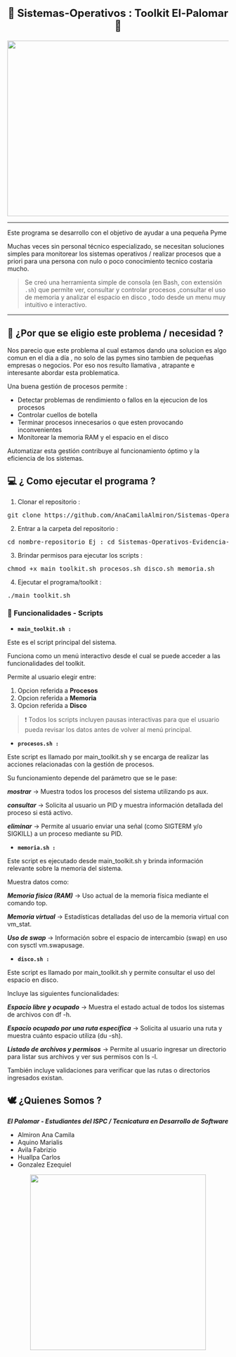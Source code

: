 <div align="center">
  <h1><strong style="font-size: 24px;">🧰 Sistemas-Operativos : Toolkit El-Palomar 🧰</strong></h1>
</div>

<p align="center"; width=100%;"><img src="https://github.com/user-attachments/assets/70120028-b73a-4695-9d65-53a1568f87ab" alt="" width="600px" height="400px" /></p>

---

Este programa se desarrollo con el objetivo de ayudar a una pequeña Pyme 

Muchas veces sin personal técnico especializado, se necesitan soluciones simples para monitorear los sistemas operativos / realizar procesos que a priori para una persona con nulo o poco conocimiento tecnico costaria mucho.

> Se creó una herramienta simple de consola (en Bash, con extensión `.sh`) que permite ver, consultar y controlar procesos ,consultar el uso de memoria y analizar el espacio en disco , todo desde un menu muy intuitivo e interactivo.
---

## 🤔 ¿Por que se eligio este problema / necesidad ?
Nos parecio que este problema al cual estamos dando una solucion es algo comun en el día a día , no solo de las pymes sino tambien de pequeñas empresas o negocios. Por eso nos resulto
llamativa , atrapante e interesante abordar esta problematica.

Una buena gestión de procesos permite :
- Detectar problemas de rendimiento o fallos en la ejecucion de los procesos
- Controlar cuellos de botella
- Terminar procesos innecesarios o que esten provocando inconvenientes
- Monitorear la memoria RAM y el espacio en el disco

Automatizar esta gestión contribuye al funcionamiento óptimo y la eficiencia de los sistemas.

## 💻 ¿ Como ejecutar el programa ?
1. Clonar el repositorio :
<pre>git clone https://github.com/AnaCamilaAlmiron/Sistemas-Operativos-Evidencia-2-El-Palomar.git</pre> 
2. Entrar a la carpeta del repositorio :
<pre>cd nombre-repositorio Ej : cd Sistemas-Operativos-Evidencia-2-El-Palomar</pre>
3. Brindar permisos para ejecutar los scripts :
<pre>chmod +x main_toolkit.sh procesos.sh disco.sh memoria.sh </pre>
4. Ejecutar el programa/toolkit :
<pre>./main_toolkit.sh</pre>

### 🚀 Funcionalidades - Scripts

- **`main_toolkit.sh :`**

Este es el script principal del sistema.

Funciona como un menú interactivo desde el cual se puede acceder a las funcionalidades del toolkit.

Permite al usuario elegir entre:

1. Opcion referida a **Procesos**
1. Opcion referida a **Memoria**
1. Opcion referida a **Disco**

>❗ Todos los scripts incluyen pausas interactivas para que el usuario pueda revisar los datos antes de volver al menú principal.

- **`procesos.sh :`**

Este script es llamado por main_toolkit.sh y se encarga de realizar las acciones relacionadas con la gestión de procesos.

Su funcionamiento depende del parámetro que se le pase:

**_mostrar_** → Muestra todos los procesos del sistema utilizando ps aux.

**_consultar_** → Solicita al usuario un PID y muestra información detallada del proceso si está activo.

**_eliminar_** → Permite al usuario enviar una señal (como SIGTERM y/o SIGKILL) a un proceso mediante su PID.

- **`memoria.sh :`**
 
Este script es ejecutado desde main_toolkit.sh y brinda información relevante sobre la memoria del sistema.

Muestra datos como:

**_Memoria física (RAM)_** → Uso actual de la memoria física mediante el comando top.

**_Memoria virtual_** → Estadísticas detalladas del uso de la memoria virtual con vm_stat.

**_Uso de swap_** → Información sobre el espacio de intercambio (swap) en uso con sysctl vm.swapusage.

- **`disco.sh :`**

Este script es llamado por main_toolkit.sh y permite consultar el uso del espacio en disco.

Incluye las siguientes funcionalidades:

**_Espacio libre y ocupado_** → Muestra el estado actual de todos los sistemas de archivos con df -h.

**_Espacio ocupado por una ruta específica_** → Solicita al usuario una ruta y muestra cuánto espacio utiliza (du -sh).

**_Listado de archivos y permisos_** → Permite al usuario ingresar un directorio para listar sus archivos y ver sus permisos con ls -l.

También incluye validaciones para verificar que las rutas o directorios ingresados existan.


## 🕊️ ¿Quienes Somos ?
**_El Palomar  - Estudiantes del ISPC / Tecnicatura en Desarrollo de Software_**

- Almiron Ana Camila
- Aquino Marialis
- Avila Fabrizio
- Huallpa Carlos
- Gonzalez Ezequiel


<p align="center"; width=100%;"><img src="https://github.com/user-attachments/assets/38717c75-119a-4af4-ae62-02f62f49f886" alt="" width="400px" height="400px" /></p>
